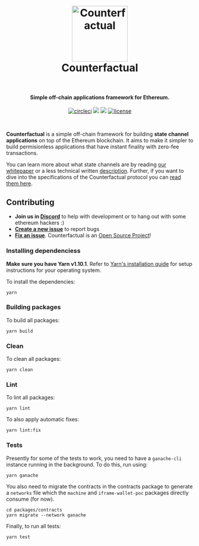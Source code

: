 <h1 align="center">
  <br>
  <a href="https://counterfactual.com"><img src="./logo.svg" alt="Counterfactual" width="150"></a>
  <br>
  Counterfactual
  <br>
  <br>
</h1>

<h4 align="center">Simple off-chain applications framework for Ethereum.</h4>

<p align="center">
  <a href="https://circleci.com/gh/counterfactual/monorepo"><img src="https://circleci.com/gh/counterfactual/monorepo.svg?style=shield&circle-token=adc9e1576b770585a350141b2a90fc3d68bc048c" alt="circleci"></a>
  <a href="https://counterfactual.com/chat"><img src="https://img.shields.io/discord/500370633901735947.svg"/></a>
  <a href="https://greenkeeper.io/"><img src="https://badges.greenkeeper.io/counterfactual/monorepo.svg?token=62c4bef4c3c26412e67360cc4a193492b9561901a499761d65b76a22b65efb16&ts=1540411566259"/></a>
  <a href="./LICENSE"><img src="https://img.shields.io/badge/license-MIT-blue.svg" alt="license"></a>
</p>
<br>

**Counterfactual** is a simple off-chain framework for building **state channel applications** on top of the Ethereum blockchain. It aims to make it simpler to build permisionless applications that have instant finality with zero-fee transactions.

You can learn more about what state channels are by reading [our whitepaper](https://counterfactual.com/statechannels) or a less technical written [description](https://medium.com/l4-media/making-sense-of-ethereums-layer-2-scaling-solutions-state-channels-plasma-and-truebit-22cb40dcc2f4#c353). Further, if you want to dive into the specifications of the Counterfactual protocol you can [read them here](https://counterfactual.com/specs).

## Contributing

- **Join us in [Discord][counterfactual-discord-url]** to help
  with development or to hang out with some ethereum hackers :)
- **[Create a new issue](https://github.com/counterfactual/monorepo/issues/new)** to report bugs
- **[Fix an issue](https://github.com/counterfactual/counterfactual/issues?state=open)**. Counterfactual
  is an [Open Source Project](.github/CONTRIBUTING.md)!

### Installing dependenciess

**Make sure you have Yarn v1.10.1**. Refer to [Yarn's installation guide](https://yarnpkg.com/lang/en/docs/install/) for setup instructions for your operating system.

To install the dependencies:

```shell
yarn
```

### Building packages

To build all packages:

```shell
yarn build
```

### Clean

To clean all packages:

```shell
yarn clean
```

### Lint

To lint all packages:

```shell
yarn lint
```

To also apply automatic fixes:

```shell
yarn lint:fix
```

### Tests

Presently for some of the tests to work, you need to have a `ganache-cli` instance running in the background. To do this, run using:

```shell
yarn ganache
```

You also need to migrate the contracts in the contracts package to generate a `networks` file which the `machine` and `iframe-wallet-poc` packages directly consume (for now).

```shell
cd packages/contracts
yarn migrate --network ganache
```

Finally, to run all tests:

```shell
yarn test
```

[counterfactual-discord-url]: https://counterfactual.com/chat
